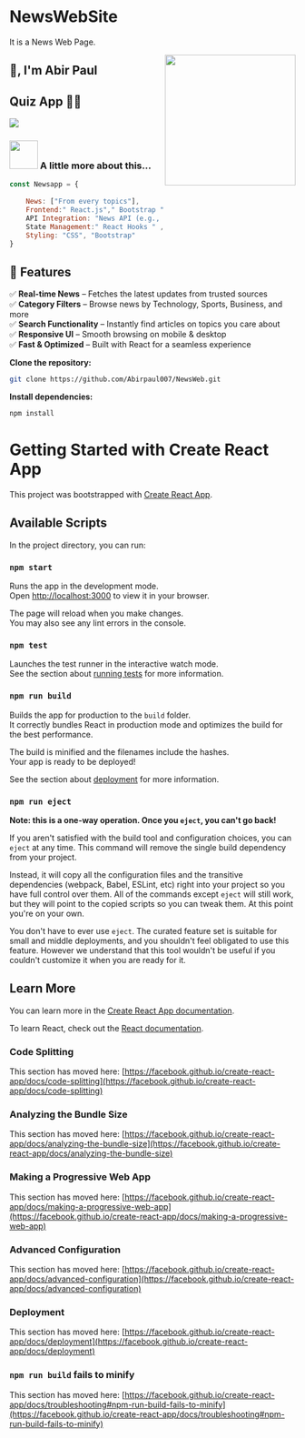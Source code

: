 # NewsWebSite
It is a News Web Page.

<img align='right' src="https://media3.giphy.com/media/v1.Y2lkPTc5MGI3NjExY291MW56Mm1ia2htem56Z3R3bTg4a2YwM3A4anhuNHQyNTZnbjEzaSZlcD12MV9pbnRlcm5hbF9naWZfYnlfaWQmY3Q9Zw/WGOJW5nyCY1pnvZcAs/giphy.gif" width="230">

## 🙏, I'm Abir Paul 
## Quiz App 👨‍💻


[![](https://img.shields.io/badge/Gmail-abirpaulbkp%40gmail.com-red)](mailto:abirpaulbkp@gmail.com)


### <img src="https://media.giphy.com/media/VgCDAzcKvsR6OM0uWg/giphy.gif" width="50"> A little more about this...  

```javascript
const Newsapp = {
   
    News: ["From every topics"],
    Frontend:" React.js"," Bootstrap ", 
    API Integration: "News API (e.g., NewsAPI.org)",
    State Management:" React Hooks " ,
    Styling: "CSS", "Bootstrap"  
}
```
## 🚀 Features  

✅ **Real-time News** – Fetches the latest updates from trusted sources  
✅ **Category Filters** – Browse news by Technology, Sports, Business, and more  
✅ **Search Functionality** – Instantly find articles on topics you care about  
✅ **Responsive UI** – Smooth browsing on mobile & desktop  
✅ **Fast & Optimized** – Built with React for a seamless experience  

**Clone the repository:**  
   ```bash
   git clone https://github.com/Abirpaul007/NewsWeb.git
```
**Install dependencies:**

  ```bash
npm install
```
# Getting Started with Create React App

This project was bootstrapped with [Create React App](https://github.com/facebook/create-react-app).

## Available Scripts

In the project directory, you can run:

### `npm start`

Runs the app in the development mode.\
Open [http://localhost:3000](http://localhost:3000) to view it in your browser.

The page will reload when you make changes.\
You may also see any lint errors in the console.

### `npm test`

Launches the test runner in the interactive watch mode.\
See the section about [running tests](https://facebook.github.io/create-react-app/docs/running-tests) for more information.

### `npm run build`

Builds the app for production to the `build` folder.\
It correctly bundles React in production mode and optimizes the build for the best performance.

The build is minified and the filenames include the hashes.\
Your app is ready to be deployed!

See the section about [deployment](https://facebook.github.io/create-react-app/docs/deployment) for more information.

### `npm run eject`

**Note: this is a one-way operation. Once you `eject`, you can't go back!**

If you aren't satisfied with the build tool and configuration choices, you can `eject` at any time. This command will remove the single build dependency from your project.

Instead, it will copy all the configuration files and the transitive dependencies (webpack, Babel, ESLint, etc) right into your project so you have full control over them. All of the commands except `eject` will still work, but they will point to the copied scripts so you can tweak them. At this point you're on your own.

You don't have to ever use `eject`. The curated feature set is suitable for small and middle deployments, and you shouldn't feel obligated to use this feature. However we understand that this tool wouldn't be useful if you couldn't customize it when you are ready for it.

## Learn More

You can learn more in the [Create React App documentation](https://facebook.github.io/create-react-app/docs/getting-started).

To learn React, check out the [React documentation](https://reactjs.org/).

### Code Splitting

This section has moved here: [https://facebook.github.io/create-react-app/docs/code-splitting](https://facebook.github.io/create-react-app/docs/code-splitting)

### Analyzing the Bundle Size

This section has moved here: [https://facebook.github.io/create-react-app/docs/analyzing-the-bundle-size](https://facebook.github.io/create-react-app/docs/analyzing-the-bundle-size)

### Making a Progressive Web App

This section has moved here: [https://facebook.github.io/create-react-app/docs/making-a-progressive-web-app](https://facebook.github.io/create-react-app/docs/making-a-progressive-web-app)

### Advanced Configuration

This section has moved here: [https://facebook.github.io/create-react-app/docs/advanced-configuration](https://facebook.github.io/create-react-app/docs/advanced-configuration)

### Deployment

This section has moved here: [https://facebook.github.io/create-react-app/docs/deployment](https://facebook.github.io/create-react-app/docs/deployment)

### `npm run build` fails to minify

This section has moved here: [https://facebook.github.io/create-react-app/docs/troubleshooting#npm-run-build-fails-to-minify](https://facebook.github.io/create-react-app/docs/troubleshooting#npm-run-build-fails-to-minify)
